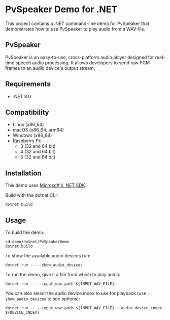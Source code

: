# PvSpeaker Demo for .NET

This project contains a .NET command-line demo for PvSpeaker that demonstrates how to use PvSpeaker to play audio from a WAV file.

## PvSpeaker

PvSpeaker is an easy-to-use, cross-platform audio player designed for real-time speech audio processing. It allows developers to send raw PCM frames to an audio device's output stream.

## Requirements

- .NET 8.0

## Compatibility

- Linux (x86_64)
- macOS (x86_64, arm64)
- Windows (x86_64)
- Raspberry Pi:
    - 3 (32 and 64 bit)
    - 4 (32 and 64 bit)
    - 5 (32 and 64 bit)

## Installation

This demo uses [Microsoft's .NET SDK](https://dotnet.microsoft.com/download).

Build with the dotnet CLI:

```console
dotnet build
```

## Usage

To build the demo:

```console
cd demo/dotnet/PvSpeakerDemo
dotnet build
```

To show the available audio devices run:

```console
dotnet run -- --show_audio_devices
```

To run the demo, give it a file from which to play audio:

```console
dotnet run -- --input_wav_path ${INPUT_WAV_FILE}
```

You can also select the audio device index to use for playback (use `--show_audio_devices` to see options):

```console
dotnet run -- --input_wav_path ${INPUT_WAV_FILE} --audio_device_index ${DEVICE_INDEX}
```
